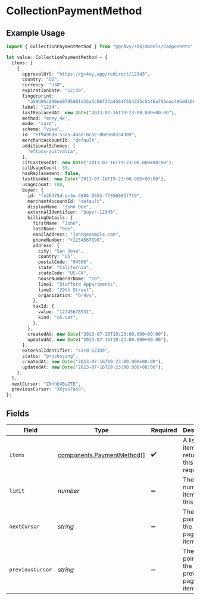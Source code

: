 # CollectionPaymentMethod

## Example Usage

```typescript
import { CollectionPaymentMethod } from "@gr4vy/sdk/models/components";

let value: CollectionPaymentMethod = {
  items: [
    {
      approvalUrl: "https://gr4vy.app/redirect/12345",
      country: "US",
      currency: "USD",
      expirationDate: "12/30",
      fingerprint:
        "a50b85c200ee0795d6fd33a5c66f37a4564f554355c5b46a756aac485dd168a4",
      label: "1234",
      lastReplacedAt: new Date("2013-07-16T19:23:00.000+00:00"),
      method: "oney_4x",
      mode: "card",
      scheme: "visa",
      id: "ef9496d8-53a5-4aad-8ca2-00eb68334389",
      merchantAccountId: "default",
      additionalSchemes: [
        "eftpos-australia",
      ],
      citLastUsedAt: new Date("2013-07-16T19:23:00.000+00:00"),
      citUsageCount: 50,
      hasReplacement: false,
      lastUsedAt: new Date("2013-07-16T19:23:00.000+00:00"),
      usageCount: 100,
      buyer: {
        id: "fe26475d-ec3e-4884-9553-f7356683f7f9",
        merchantAccountId: "default",
        displayName: "John Doe",
        externalIdentifier: "buyer-12345",
        billingDetails: {
          firstName: "John",
          lastName: "Doe",
          emailAddress: "john@example.com",
          phoneNumber: "+1234567890",
          address: {
            city: "San Jose",
            country: "US",
            postalCode: "94560",
            state: "California",
            stateCode: "US-CA",
            houseNumberOrName: "10",
            line1: "Stafford Appartments",
            line2: "29th Street",
            organization: "Gr4vy",
          },
          taxId: {
            value: "12345678931",
            kind: "ch.vat",
          },
        },
        createdAt: new Date("2013-07-16T19:23:00.000+00:00"),
        updatedAt: new Date("2013-07-16T19:23:00.000+00:00"),
      },
      externalIdentifier: "card-12345",
      status: "processing",
      createdAt: new Date("2013-07-16T19:23:00.000+00:00"),
      updatedAt: new Date("2013-07-16T19:23:00.000+00:00"),
    },
  ],
  nextCursor: "ZXhhbXBsZTE",
  previousCursor: "Xkjss7asS",
};
```

## Fields

| Field                                                                  | Type                                                                   | Required                                                               | Description                                                            | Example                                                                |
| ---------------------------------------------------------------------- | ---------------------------------------------------------------------- | ---------------------------------------------------------------------- | ---------------------------------------------------------------------- | ---------------------------------------------------------------------- |
| `items`                                                                | [components.PaymentMethod](../../models/components/paymentmethod.md)[] | :heavy_check_mark:                                                     | A list of items returned for this request.                             |                                                                        |
| `limit`                                                                | *number*                                                               | :heavy_minus_sign:                                                     | The number of items for this page.                                     | 20                                                                     |
| `nextCursor`                                                           | *string*                                                               | :heavy_minus_sign:                                                     | The cursor pointing at the next page of items.                         | ZXhhbXBsZTE                                                            |
| `previousCursor`                                                       | *string*                                                               | :heavy_minus_sign:                                                     | The cursor pointing at the previous page of items.                     | Xkjss7asS                                                              |